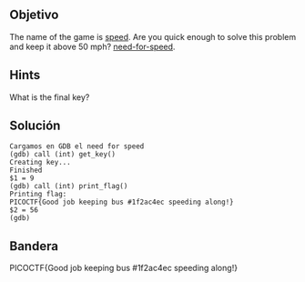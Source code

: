 ## Objetivo
The name of the game is [speed](https://www.youtube.com/watch?v=8piqd2BWeGI). Are you quick enough to solve this problem and keep it above 50 mph? [need-for-speed](https://jupiter.challenges.picoctf.org/static/27dd5548b14661f65ce3ac6a8a8f575b/need-for-speed).

## Hints
What is the final key?

## Solución

```
Cargamos en GDB el need for speed
(gdb) call (int) get_key()
Creating key...
Finished
$1 = 9
(gdb) call (int) print_flag()
Printing flag:
PICOCTF{Good job keeping bus #1f2ac4ec speeding along!}
$2 = 56
(gdb) 

```
## Bandera
PICOCTF{Good job keeping bus #1f2ac4ec speeding along!}